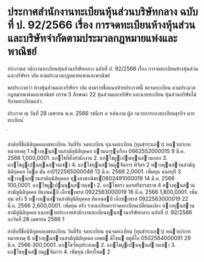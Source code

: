 
# ประกาศสำนักงานทะเบียนหุ้นส่วนบริษัทกลาง ฉบับที่ ป. 92/2566 เรื่อง การจดทะเบียนห้างหุ้นส่วนและบริษัทจำกัดตามประมวลกฎหมายแพ่งและพาณิชย์
      
      

      
      

  
 
 
ประกาศส านักงานทะเบียนหุ้นส่วนบริษัทกลาง 
ฉบับที่  ป.  92/2566 
เรื่อง   การจดทะเบียนห้างหุ้นส่วนและบริษัทจ ากัด 
ตามประมวลกฎหมายแพ่งและพาณิชย์ 
 
 
ขอประกาศว่า  ห้างหุ้นส่วนและบริษัทจ ากัด  ตามรายชื่อแนบท้ายประกาศนี้  ขอจดทะเบียน 
ตามประมวลกฎหมายแพ่งและพาณิชย์  บรรพ  3  ลักษณะ  22  หุ้นส่วนและบริษัท  และนายทะเบียน 
หุ้นส่วนบริษัทได้รับจดทะเบียนแล้ว 
 
ประกาศ  ณ  วันที่  28  เมษายน  พ.ศ.  2566 
รชนีกร  ด าเด่นงาม 
ผู้อ านวยการกองทะเบียนธุรกิจ 
นายทะเบียน 
้
 
่
 

ลําดับที่ชื่อนิติบุคคลเลขทะเบียน
วันที่รับ
 จดทะเบียน
ทุนจดทะเบียน
(ทุนชําระแลว)
หนวย/บาท
หมายเหตุ
1 หางหุนสวนสามัญนิติบุคคล บานนารุงเรือง    0662552000015 9 มี.ค. 2566   1,000,0001. แกไขที่ตั้งสํานักงาน
2. แกไขผูเปนหุนสวนออก
3. แกไขผูเปนหุนสวนเขา
4. แกไขหุนสวนผูจัดการ
    พิจิตร
2 หางหุนสวนสามัญนิติบุคคล โคด มัน ฮา0122565000048 13 มี.ค. 2566    2,0001. เพิ่มทุน
    นนทบุรี
3 หางหุนสวนสามัญนิติบุคคล ทุงสงพาณิชย0802491000019 14 มี.ค. 2566   100,0001. แกไขผูเปนหุนสวนเขา
2. แกไขตรา
    นครศรีธรรมราช
4 หางหุนสวนสามัญนิติบุคคล ทีแอนดบี เอ็กซเพรส  0922563000019 16 มี.ค. 2566  1,800,0001. เพิ่มทุน
    ตรัง
5 หางหุนสวนสามัญนิติบุคคล ทีแอนดบี เอ็กซเพรส  0922563000019 22 มี.ค. 2566  2,600,0001. เพิ่มทุน
    ตรัง
รายละเอียดการจดทะเบียนเปลี่ยนแปลง  หางหุนสวนสามัญนิติบุคคล
แนบทายประกาศสํานักงานทะเบียนหุนสวนบริษัทกลาง  ฉบับที่  ป.  92/2566  ลงวันที่  28  เมษายน  2566
1

ลําดับที่ชื่อนิติบุคคลเลขทะเบียน
วันที่รับ
 จดทะเบียน
ทุนจดทะเบียน
(ทุนชําระแลว)
หนวย/บาท
หมายเหตุ
6 หางหุนสวนสามัญนิติบุคคล เลพต ดีไซน สตูดิโอ  0502564000091 29 มี.ค. 2566   300,0001. แกไขวัตถุประสงค
2. แกไขผูเปนหุนสวนเขา
3. แกไขหุนสวนผูจัดการ
4. เพิ่มทุน
    เชียงใหม
2